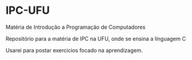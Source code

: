 # IPC-UFU
Matéria de Introdução a Programação de Computadores

Repositório para a matéria de IPC na UFU, onde se ensina a linguagem C

Usarei para postar exercicios focado na aprendizagem.
